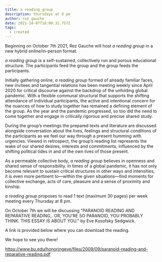 ```yaml
---
title: a reading group
description: thursdays at 8 pm
author: rez gauche
date: 2021-10-07T18:00:32.757Z
tags:
  - created
---
```

Beginning on October 7th 2021, Rez Gauche will host *a reading group* in a new hybrid online/in-person format.

*a reading group* is a self-sustained, collectively run and porous educational structure. The participants feed the group and the group feeds the participants. 

Initially gathering online, *a reading group* formed of already familiar faces, new invitees and tangential relations has been meeting weekly since April 2020 for critical discourse against the backdrop of the unfolding global pandemic. With a flexible communal structural that supports the shifting attendance of individual participants, the active and intentional concern for the nuances of how to study together has remained a defining element of the group. As the year and the pandemic progressed, so too did the need to come together and engage in critically rigorous and precise shared study. 

During the group’s meetings the prepared texts and literature are discussed alongside conversation about the lives, feelings and structural conditions of the participants as we feel our way through a present humming with urgencies. Viewed in retrospect, the group’s reading list represents the wake of our shared desires, interests and commitments, influenced by the shifting political tides in and of the own lives of those present.

As a permeable collective body, *a reading group* believes in openness and shared sense of responsibility. In times of a global pandemic, it has not only become relevant to sustain critical structures in other ways and intensities, it is even more pertinent to—within the given situations—find moments for collective exchange, acts of care, pleasure and a sense of proximity and kinship. 

*a reading group* proposes to read 1 text (maximum 30 pages) per week meeting every Thursday at 8 pm. 

On October 7th we will be discussing "PARANOID READING AND REPARATIVE READING,. OR, YOU'RE SO PARANOID, YOU PROBABLY THINK. THIS ESSAY IS ABOUT YOU." by Eve Kosofsky Sedgwick. 

A link is provided below where you can download the reading. 

We hope to see you there! 

https://www.bu.edu/honoringeve/files/2009/09/paranoid-reading-and-reparative-reading.pdf